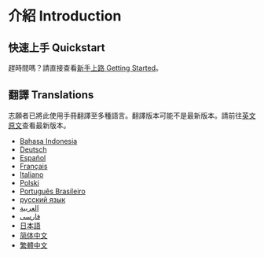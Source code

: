 # 介紹 Introduction

## 快速上手 Quickstart

趕時間嗎？請直接查看[新手上路 Getting Started](getting-started.md)。

## 翻譯 Translations

志願者已將此使用手冊翻譯至多種語言。翻譯版本可能不是最新版本。請前往[英文原文](https://docs.ankiweb.net/)查看最新版本。

- [Bahasa Indonesia](https://apps.ankiweb.net/docs/manual.id.html)
- [Deutsch](http://www.dennisproksch.de/anki)
- [Español](https://apps.ankiweb.net/docs/manual.es.html)
- [Français](https://apps.ankiweb.net/docs/manual.fr.html)
- [Italiano](https://web.archive.org/web/20160423223801/http://192.167.9.6/Anki_ITA/Manual_ITA.htm)
- [Polski](https://platynowy.github.io/anki-manual/)
- [Português Brasileiro](https://mizerablebr.github.io/anki-manual/)
- [русский язык](https://alexeygorelov.github.io/anki-manual-ru/)
- [العربية](https://abdnh.github.io/anki-manual/)
- [فارسى](http://ankidroid.ir/anki.pdf)
- [日本語](http://wikiwiki.jp/rage2050/?FrontPage)
- [简体中文](http://www.ankichina.net/manual/anki/)
- [繁體中文](https://doomnor.github.io/anki-manual/)

